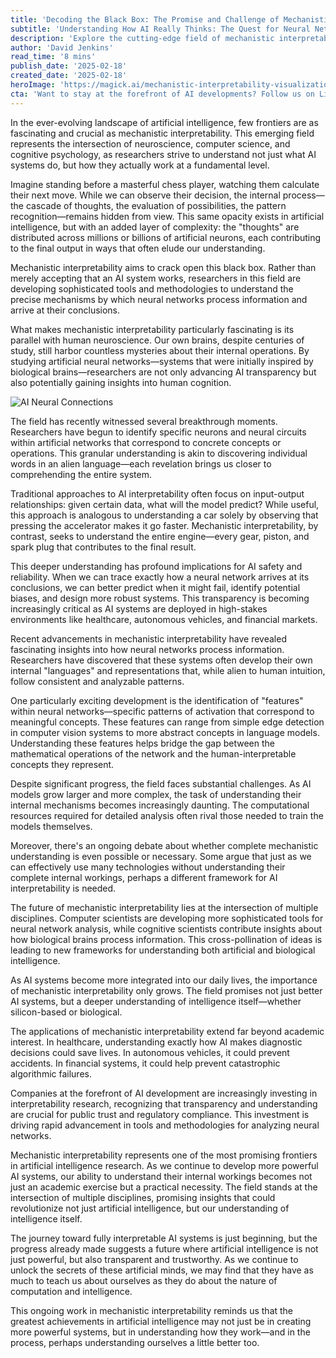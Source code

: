 ```yaml
---
title: 'Decoding the Black Box: The Promise and Challenge of Mechanistic Interpretability'
subtitle: 'Understanding How AI Really Thinks: The Quest for Neural Network Transparency'
description: 'Explore the cutting-edge field of mechanistic interpretability in AI, where researchers are working to understand not just what AI systems do, but how they actually work. This deep dive examines how scientists are cracking open the "black box" of neural networks, drawing parallels with human neuroscience, and working towards more transparent and trustworthy AI systems.'
author: 'David Jenkins'
read_time: '8 mins'
publish_date: '2025-02-18'
created_date: '2025-02-18'
heroImage: 'https://magick.ai/mechanistic-interpretability-visualization.jpg'
cta: 'Want to stay at the forefront of AI developments? Follow us on LinkedIn for daily updates on breakthrough research in mechanistic interpretability and other cutting-edge AI topics.'
---
```


In the ever-evolving landscape of artificial intelligence, few frontiers are as fascinating and crucial as mechanistic interpretability. This emerging field represents the intersection of neuroscience, computer science, and cognitive psychology, as researchers strive to understand not just what AI systems do, but how they actually work at a fundamental level.

Imagine standing before a masterful chess player, watching them calculate their next move. While we can observe their decision, the internal process—the cascade of thoughts, the evaluation of possibilities, the pattern recognition—remains hidden from view. This same opacity exists in artificial intelligence, but with an added layer of complexity: the "thoughts" are distributed across millions or billions of artificial neurons, each contributing to the final output in ways that often elude our understanding.

Mechanistic interpretability aims to crack open this black box. Rather than merely accepting that an AI system works, researchers in this field are developing sophisticated tools and methodologies to understand the precise mechanisms by which neural networks process information and arrive at their conclusions.

What makes mechanistic interpretability particularly fascinating is its parallel with human neuroscience. Our own brains, despite centuries of study, still harbor countless mysteries about their internal operations. By studying artificial neural networks—systems that were initially inspired by biological brains—researchers are not only advancing AI transparency but also potentially gaining insights into human cognition.

![AI Neural Connections](https://i.magick.ai/PIXE/1738406181100_magick_img.webp)

The field has recently witnessed several breakthrough moments. Researchers have begun to identify specific neurons and neural circuits within artificial networks that correspond to concrete concepts or operations. This granular understanding is akin to discovering individual words in an alien language—each revelation brings us closer to comprehending the entire system.

Traditional approaches to AI interpretability often focus on input-output relationships: given certain data, what will the model predict? While useful, this approach is analogous to understanding a car solely by observing that pressing the accelerator makes it go faster. Mechanistic interpretability, by contrast, seeks to understand the entire engine—every gear, piston, and spark plug that contributes to the final result.

This deeper understanding has profound implications for AI safety and reliability. When we can trace exactly how a neural network arrives at its conclusions, we can better predict when it might fail, identify potential biases, and design more robust systems. This transparency is becoming increasingly critical as AI systems are deployed in high-stakes environments like healthcare, autonomous vehicles, and financial markets.

Recent advancements in mechanistic interpretability have revealed fascinating insights into how neural networks process information. Researchers have discovered that these systems often develop their own internal "languages" and representations that, while alien to human intuition, follow consistent and analyzable patterns.

One particularly exciting development is the identification of "features" within neural networks—specific patterns of activation that correspond to meaningful concepts. These features can range from simple edge detection in computer vision systems to more abstract concepts in language models. Understanding these features helps bridge the gap between the mathematical operations of the network and the human-interpretable concepts they represent.

Despite significant progress, the field faces substantial challenges. As AI models grow larger and more complex, the task of understanding their internal mechanisms becomes increasingly daunting. The computational resources required for detailed analysis often rival those needed to train the models themselves.

Moreover, there's an ongoing debate about whether complete mechanistic understanding is even possible or necessary. Some argue that just as we can effectively use many technologies without understanding their complete internal workings, perhaps a different framework for AI interpretability is needed.

The future of mechanistic interpretability lies at the intersection of multiple disciplines. Computer scientists are developing more sophisticated tools for neural network analysis, while cognitive scientists contribute insights about how biological brains process information. This cross-pollination of ideas is leading to new frameworks for understanding both artificial and biological intelligence.

As AI systems become more integrated into our daily lives, the importance of mechanistic interpretability only grows. The field promises not just better AI systems, but a deeper understanding of intelligence itself—whether silicon-based or biological.

The applications of mechanistic interpretability extend far beyond academic interest. In healthcare, understanding exactly how AI makes diagnostic decisions could save lives. In autonomous vehicles, it could prevent accidents. In financial systems, it could help prevent catastrophic algorithmic failures.

Companies at the forefront of AI development are increasingly investing in interpretability research, recognizing that transparency and understanding are crucial for public trust and regulatory compliance. This investment is driving rapid advancement in tools and methodologies for analyzing neural networks.

Mechanistic interpretability represents one of the most promising frontiers in artificial intelligence research. As we continue to develop more powerful AI systems, our ability to understand their internal workings becomes not just an academic exercise but a practical necessity. The field stands at the intersection of multiple disciplines, promising insights that could revolutionize not just artificial intelligence, but our understanding of intelligence itself.

The journey toward fully interpretable AI systems is just beginning, but the progress already made suggests a future where artificial intelligence is not just powerful, but also transparent and trustworthy. As we continue to unlock the secrets of these artificial minds, we may find that they have as much to teach us about ourselves as they do about the nature of computation and intelligence.

This ongoing work in mechanistic interpretability reminds us that the greatest achievements in artificial intelligence may not just be in creating more powerful systems, but in understanding how they work—and in the process, perhaps understanding ourselves a little better too.